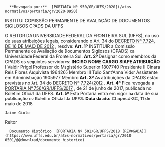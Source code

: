       **Revogada por:**  [PORTARIA Nº 950/GR/UFFS/2020](/atos-normativos/portaria/gr/2020-0950) 

   INSTITUI COMISSÃO PERMANENTE DE AVALIAÇÃO DE DOCUMENTOS SIGILOSOS CPADS DA UFFS  

 O REITOR DA UNIVERSIDADE FEDERAL DA FRONTEIRA SUL (UFFS), no uso de suas atribuições legais, considerando o Art. 34 do [DECRETO Nº 7.724, DE 16 DE MAIO DE 2012](http://www.planalto.gov.br/ccivil_03/_ato2011-2014/2012/decreto/d7724.htm)  , resolve:   **Art. 1º** INSTITUIR a Comissão Permanente de Avaliação de Documentos Sigilosos (CPADS) da Universidade Federal da Fronteira Sul.   **Art. 2º** Designar como membros da CPADS os seguintes servidores:     **INCISO**    **NOME**    **CARGO**    **SIAPE**    **ATRIBUIÇÃO**      I   Valdir Prigol   Professor do Magistério Superior   1807740   Presidente     II   Cinara Reis Flores   Arquivista   1964265   Membro     III   Tulio Sant’Anna Vidor   Assistente em Administração   1905977   Membro       **Art. 3º** As atribuições da CPADS estão previstas no Art. 34 do [DECRETO Nº 7.724/2012](http://www.planalto.gov.br/ccivil_03/_ato2011-2014/2012/decreto/d7724.htm)  .   **Art. 4º** Fica revogada a [PORTARIA Nº 756/GR/UFFS/2017](https://www.uffs.edu.br/atos-normativos/portaria/gr/2017-0756)  , de 21 de junho de 2017, publicada no Boletim Oficial da UFFS.   **Art. 5º** Esta Portaria entra em vigor na data de sua publicação no Boletim Oficial da UFFS.      **Data do ato:** Chapecó-SC, 11 de maio de 2018.   
 

    Jaime Giolo   
 Reitor 

      Documento Histórico  [PORTARIA Nº 501/GR/UFFS/2018 (REVOGADA)](https://www.uffs.edu.br/atos-normativos/portaria/gr/2018-0501/@@download/documento_historico)     
      